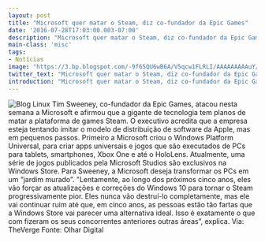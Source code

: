 ```yaml
---
layout: post
title: "Microsoft quer matar o Steam, diz co-fundador da Epic Games"
date: '2016-07-28T17:03:00.003-07:00'
description: "Microsoft quer matar o Steam, diz co-fundador da Epic Games"
main-class: 'misc'
tags:
- Notícias
image: "https://3.bp.blogspot.com/-9f65QU6wB6A/V5qcw1FLRLI/AAAAAAAAAuY/U0KoNT0Ue4gFzFoxwAaOpQLbiRl82gTrwCLcB/s72-c/steam.jpg"
twitter_text: "Microsoft quer matar o Steam, diz co-fundador da Epic Games"
introduction: "Microsoft quer matar o Steam, diz co-fundador da Epic Games"
---
```

![Blog Linux](https://3.bp.blogspot.com/-9f65QU6wB6A/V5qcw1FLRLI/AAAAAAAAAuY/U0KoNT0Ue4gFzFoxwAaOpQLbiRl82gTrwCLcB/s640/steam.jpg "Blog Linux")
Tim Sweeney, co-fundador da Epic Games, atacou nesta semana a Microsoft e afirmou que a gigante de tecnologia tem planos de matar a plataforma de games Steam.
O executivo acredita que a empresa esteja tentando imitar o modelo de distribuição de software da Apple, mas em pequenos passos. Primeiro a Microsoft criou o Windows Platform Universal, para criar apps universais e jogos que são executados de PCs para tablets, smartphones, Xbox One e até o HoloLens. Atualmente, uma série de jogos publicados pela Microsoft Studios são exclusivos na Windows Store.
Para Sweeney, a Microsoft deseja transformar os PCs em um “jardim murado”. "Lentamente, ao longo dos próximos cinco anos, eles vão forçar as atualizações e correções do Windows 10 para tornar o Steam progressivamente pior. Eles nunca vão destruí-lo completamente, mas ele vai continuar ruim até que, em cinco anos, as pessoas estão tão fartas que a Windows Store vai parecer uma alternativa ideal. Isso é exatamente o que com fizeram os seus concorrentes anteriores outras áreas”, explica.
Via: TheVerge
Fonte: Olhar Digital
